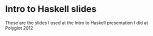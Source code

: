 Intro to Haskell slides
===========

These are the slides I used at the Intro to Haskell presentation I did at Polyglot 2012 

